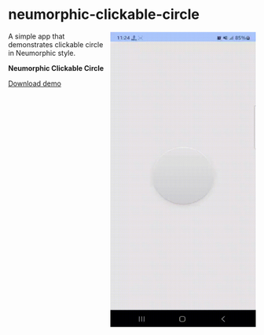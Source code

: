 # neumorphic-clickable-circle

<img align="right" width="296" height="600"  src="https://github.com/raheemadamboev/neumorphic-clickable-circle/blob/main/banner.gif" />

A simple app that demonstrates clickable circle in Neumorphic style.

**Neumorphic Clickable Circle**

[Download demo](https://github.com/raheemadamboev/neumorphic-clickable-circle/blob/main/app-debug.apk)
